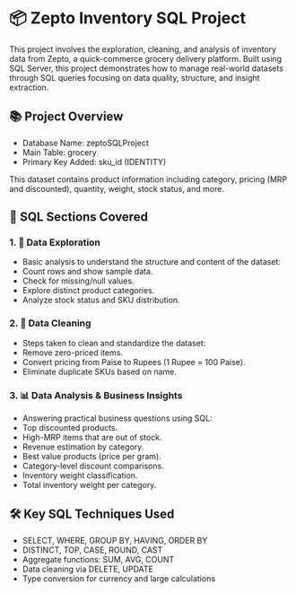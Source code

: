 # 📦 Zepto Inventory SQL Project
This project involves the exploration, cleaning, and analysis of inventory data from Zepto, a quick-commerce grocery delivery platform. Built using SQL Server, this project demonstrates how to manage real-world datasets through SQL queries focusing on data quality, structure, and insight extraction.

## 📚 Project Overview
- Database Name: zeptoSQLProject
- Main Table: grocery
- Primary Key Added: sku_id (IDENTITY)

This dataset contains product information including category, pricing (MRP and discounted), quantity, weight, stock status, and more.

## 🧩 SQL Sections Covered
### 1. 🧭 Data Exploration
- Basic analysis to understand the structure and content of the dataset:
- Count rows and show sample data.
- Check for missing/null values.
- Explore distinct product categories.
- Analyze stock status and SKU distribution.

### 2. 🧹 Data Cleaning
- Steps taken to clean and standardize the dataset:
- Remove zero-priced items.
- Convert pricing from Paise to Rupees (1 Rupee = 100 Paise).
- Eliminate duplicate SKUs based on name.

### 3. 📊 Data Analysis & Business Insights
- Answering practical business questions using SQL:
- Top discounted products.
- High-MRP items that are out of stock.
- Revenue estimation by category.
- Best value products (price per gram).
- Category-level discount comparisons.
- Inventory weight classification.
- Total inventory weight per category.

## 🛠 Key SQL Techniques Used
- SELECT, WHERE, GROUP BY, HAVING, ORDER BY
- DISTINCT, TOP, CASE, ROUND, CAST
- Aggregate functions: SUM, AVG, COUNT
- Data cleaning via DELETE, UPDATE
- Type conversion for currency and large calculations
